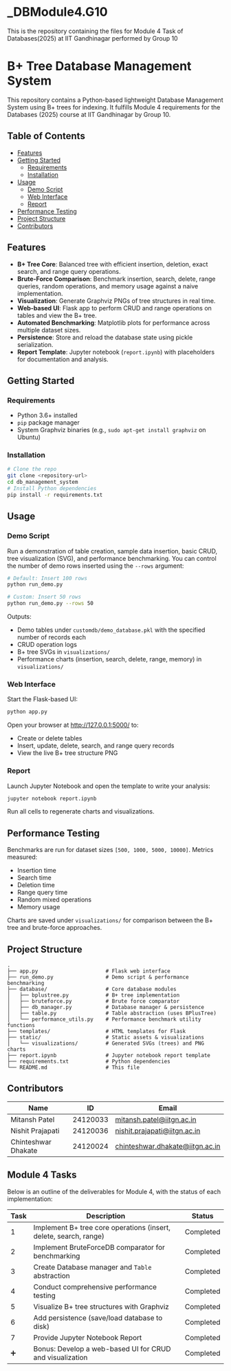 # _DBModule4.G10
This is the repository containing the files for Module 4 Task of Databases(2025) at IIT Gandhinagar performed by Group 10

# B+ Tree Database Management System

This repository contains a Python-based lightweight Database Management System using B+ trees for indexing. It fulfills Module 4 requirements for the Databases (2025) course at IIT Gandhinagar by Group 10.

## Table of Contents

- [Features](#features)
- [Getting Started](#getting-started)
  - [Requirements](#requirements)
  - [Installation](#installation)
- [Usage](#usage)
  - [Demo Script](#demo-script)
  - [Web Interface](#web-interface)
  - [Report](#report)
- [Performance Testing](#performance-testing)
- [Project Structure](#project-structure)
- [Contributors](#contributors)

## Features

- **B+ Tree Core**: Balanced tree with efficient insertion, deletion, exact search, and range query operations.
- **Brute-Force Comparison**: Benchmark insertion, search, delete, range queries, random operations, and memory usage against a naive implementation.
- **Visualization**: Generate Graphviz PNGs of tree structures in real time.
- **Web-based UI**: Flask app to perform CRUD and range operations on tables and view the B+ tree.
- **Automated Benchmarking**: Matplotlib plots for performance across multiple dataset sizes.
- **Persistence**: Store and reload the database state using pickle serialization.
- **Report Template**: Jupyter notebook (`report.ipynb`) with placeholders for documentation and analysis.

## Getting Started

### Requirements

- Python 3.6+ installed
- `pip` package manager
- System Graphviz binaries (e.g., `sudo apt-get install graphviz` on Ubuntu)

### Installation

```bash
# Clone the repo
git clone <repository-url>
cd db_management_system
# Install Python dependencies
pip install -r requirements.txt
```

## Usage

### Demo Script

Run a demonstration of table creation, sample data insertion, basic CRUD, tree visualization (SVG), and performance benchmarking. You can control the number of demo rows inserted using the `--rows` argument:

```bash
# Default: Insert 100 rows
python run_demo.py

# Custom: Insert 50 rows
python run_demo.py --rows 50
```

Outputs:
- Demo tables under `customdb/demo_database.pkl` with the specified number of records each
- CRUD operation logs
- B+ tree SVGs in `visualizations/`
- Performance charts (insertion, search, delete, range, memory) in `visualizations/`

### Web Interface

Start the Flask-based UI:

```bash
python app.py
```

Open your browser at http://127.0.0.1:5000/ to:
- Create or delete tables
- Insert, update, delete, search, and range query records
- View the live B+ tree structure PNG

### Report

Launch Jupyter Notebook and open the template to write your analysis:

```bash
jupyter notebook report.ipynb
```

Run all cells to regenerate charts and visualizations.

## Performance Testing

Benchmarks are run for dataset sizes `[500, 1000, 5000, 10000]`. Metrics measured:
- Insertion time
- Search time
- Deletion time
- Range query time
- Random mixed operations
- Memory usage

Charts are saved under `visualizations/` for comparison between the B+ tree and brute-force approaches.

## Project Structure

```
.
├── app.py                      # Flask web interface
├── run_demo.py                 # Demo script & performance benchmarking
├── database/                   # Core database modules
│   ├── bplustree.py            # B+ tree implementation
│   ├── bruteforce.py           # Brute force comparator
│   ├── db_manager.py           # Database manager & persistence
│   ├── table.py                # Table abstraction (uses BPlusTree)
│   └── performance_utils.py    # Performance benchmark utility functions
├── templates/                  # HTML templates for Flask
├── static/                     # Static assets & visualizations
│   └── visualizations/         # Generated SVGs (trees) and PNG charts
├── report.ipynb                # Jupyter notebook report template
├── requirements.txt            # Python dependencies
└── README.md                   # This file
```


## Contributors

| Name                  | ID        | Email                           |
|-----------------------|-----------|---------------------------------|
| Mitansh Patel         | 24120033  | mitansh.patel@iitgn.ac.in       |
| Nishit Prajapati      | 24120036  | nishit.prajapati@iitgn.ac.in    |
| Chinteshwar Dhakate   | 24120024  | chinteshwar.dhakate@iitgn.ac.in |

## Module 4 Tasks

Below is an outline of the deliverables for Module 4, with the status of each implementation:

| Task | Description                                               | Status      |
|------|-----------------------------------------------------------|-------------|
| 1    | Implement B+ tree core operations (insert, delete, search, range) | Completed |
| 2    | Implement BruteForceDB comparator for benchmarking         | Completed |
| 3    | Create Database manager and `Table` abstraction            | Completed |
| 4    | Conduct comprehensive performance testing                 | Completed |
| 5    | Visualize B+ tree structures with Graphviz                | Completed |
| 6    | Add persistence (save/load database to disk)              | Completed |
| 7    | Provide Jupyter Notebook Report                           | Completed |
| ➕   | Bonus: Develop a web-based UI for CRUD and visualization  | Completed |
